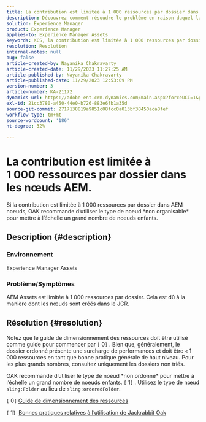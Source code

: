 ```yaml
---
title: La contribution est limitée à 1 000 ressources par dossier dans les nœuds AEM.
description: Découvrez comment résoudre le problème en raison duquel la contribution est limitée à 1 000 ressources par dossier dans AEM noeuds.
solution: Experience Manager
product: Experience Manager
applies-to: Experience Manager Assets
keywords: KCS, la contribution est limitée à 1 000 ressources par dossier dans les noeuds AEM
resolution: Resolution
internal-notes: null
bug: false
article-created-by: Nayanika Chakravarty
article-created-date: 11/29/2023 11:27:25 AM
article-published-by: Nayanika Chakravarty
article-published-date: 11/29/2023 12:53:09 PM
version-number: 3
article-number: KA-21172
dynamics-url: https://adobe-ent.crm.dynamics.com/main.aspx?forceUCI=1&pagetype=entityrecord&etn=knowledgearticle&id=596a573e-aa8e-ee11-8179-6045bd006239
exl-id: 21cc3780-a450-44e0-b726-883e6fb1a35d
source-git-commit: 2717138819a9851c08fcc0a013bf38450aca8fef
workflow-type: tm+mt
source-wordcount: '186'
ht-degree: 32%

---
```


# La contribution est limitée à 1 000 ressources par dossier dans les nœuds AEM.


Si la contribution est limitée à 1 000 ressources par dossier dans AEM noeuds, OAK recommande d’utiliser le type de noeud \*non organisable\* pour mettre à l’échelle un grand nombre de noeuds enfants.

## Description {#description}


### <b>Environnement</b>

Experience Manager Assets



### <b>Problème/Symptômes</b>

AEM Assets est limitée à 1 000 ressources par dossier. Cela est dû à la manière dont les nœuds sont créés dans le JCR.


## Résolution {#resolution}


Notez que le guide de dimensionnement des ressources doit être utilisé comme guide pour commencer par `[` 0`]` . Bien que, généralement, le dossier ordonné présente une surcharge de performances et doit être `<`  1 000 ressources en tant que bonne pratique générale de haut niveau. Pour les plus grands nombres, consultez uniquement les dossiers non triés.

OAK recommande d’utiliser le type de noeud \*non ordonné\* pour mettre à l’échelle un grand nombre de noeuds enfants. `[` 1`]` . Utilisez le type de nœud `sling:Folder` au lieu de `sling:orderedFolder`.

`[` 0`]`  [Guide de dimensionnement des ressources](https://experienceleague.adobe.com/docs/experience-manager-65/assets/administer/assets-sizing-guide.html?lang=fr)

`[` 1`]`  [Bonnes pratiques relatives à l’utilisation de Jackrabbit Oak](https://jackrabbit.apache.org/oak/docs/dos_and_donts.html)
